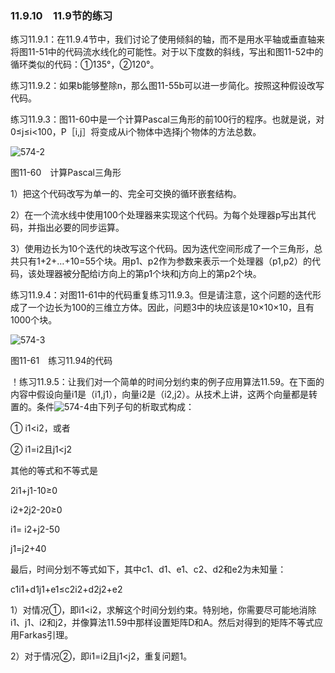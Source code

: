 ### 11.9.10　11.9节的练习

练习11.9.1：在11.9.4节中，我们讨论了使用倾斜的轴，而不是用水平轴或垂直轴来将图11-51中的代码流水线化的可能性。对于以下度数的斜线，写出和图11-52中的循环类似的代码：①135°，②120°。

练习11.9.2：如果b能够整除n，那么图11-55b可以进一步简化。按照这种假设改写代码。

练习11.9.3：图11-60中是一个计算Pascal三角形的前100行的程序。也就是说，对0≤j≤i<100，P［i,j］将变成从i个物体中选择j个物体的方法总数。

![574-2](../Images/image05031.jpeg)

图11-60　计算Pascal三角形

1）把这个代码改写为单一的、完全可交换的循环嵌套结构。

2）在一个流水线中使用100个处理器来实现这个代码。为每个处理器p写出其代码，并指出必要的同步运算。

3）使用边长为10个迭代的块改写这个代码。因为迭代空间形成了一个三角形，总共只有1+2+…+10=55个块。用p1、p2作为参数来表示一个处理器（p1,p2）的代码，该处理器被分配给i方向上的第p1个块和j方向上的第p2个块。

练习11.9.4：对图11-61中的代码重复练习11.9.3。但是请注意，这个问题的迭代形成了一个边长为100的三维立方体。因此，问题3中的块应该是10×10×10，且有1000个块。

![574-3](../Images/image05032.jpeg)

图11-61　练习11.94的代码

！练习11.9.5：让我们对一个简单的时间分划约束的例子应用算法11.59。在下面的内容中假设向量i1是（i1,j1），向量i2是（i2,j2）。从技术上讲，这两个向量都是转置的。条件![574-4](../Images/image05033.jpeg)由下列子句的析取式构成：

① i1<i2，或者

② i1=i2且j1<j2

其他的等式和不等式是

2i1+j1-10≥0

i2+2j2-20≥0

i1= i2+j2-50

j1=j2+40

最后，时间分划不等式如下，其中c1、d1、e1、c2、d2和e2为未知量：

c1i1+d1j1+e1≤c2i2+d2j2+e2

1）对情况①，即i1<i2，求解这个时间分划约束。特别地，你需要尽可能地消除i1、j1、i2和j2，并像算法11.59中那样设置矩阵D和A。然后对得到的矩阵不等式应用Farkas引理。

2）对于情况②，即i1=i2且j1<j2，重复问题1。